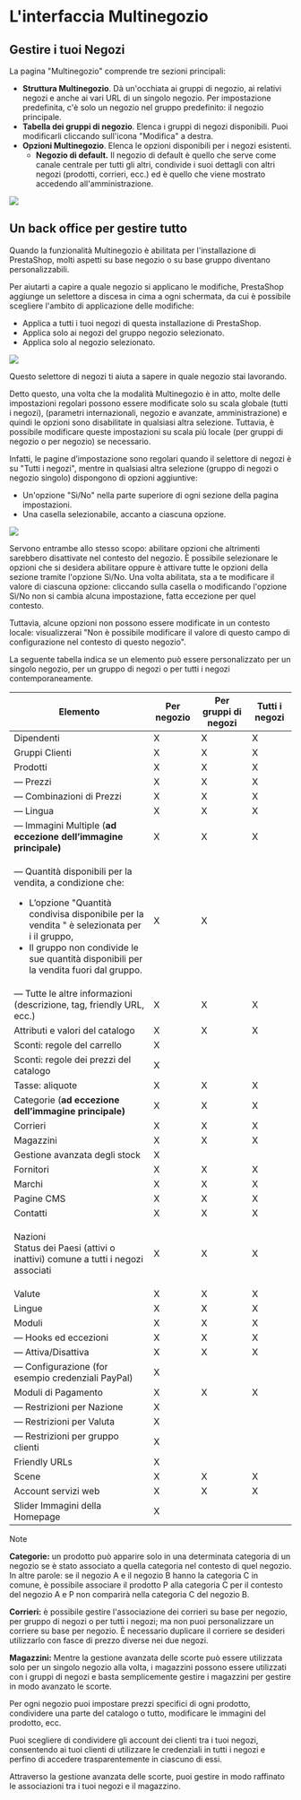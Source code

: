# L'interfaccia Multinegozio

## Gestire i tuoi Negozi <a href="#linterfacciamultinegozio-gestireituoinegozi" id="linterfacciamultinegozio-gestireituoinegozi"></a>

La pagina "Multinegozio" comprende tre sezioni principali:

* **Struttura Multinegozio**. Dà un'occhiata ai gruppi di negozio, ai relativi negozi e anche ai vari URL di un singolo negozio. Per impostazione predefinita, c'è solo un negozio nel gruppo predefinito: il negozio principale.
* **Tabella dei gruppi di negozio**. Elenca i gruppi di negozi disponibili. Puoi modificarli cliccando sull'icona "Modifica" a destra.
* **Opzioni Multinegozio**. Elenca le opzioni disponibili per i negozi esistenti.
  * **Negozio di default.** Il negozio di default è quello che serve come canale centrale per tutti gli altri, condivide i suoi dettagli con altri negozi (prodotti, corrieri, ecc.) ed è quello che viene mostrato accedendo all'amministrazione.

![](../../.gitbook/assets/54267616.png)

## Un back office per gestire tutto <a href="#linterfacciamultinegozio-unbackofficepergestiretutto" id="linterfacciamultinegozio-unbackofficepergestiretutto"></a>

Quando la funzionalità Multinegozio è abilitata per l'installazione di PrestaShop, molti aspetti su base negozio o su base gruppo diventano personalizzabili.

Per aiutarti a capire a quale negozio si applicano le modifiche, PrestaShop aggiunge un selettore a discesa in cima a ogni schermata, da cui è possibile scegliere l'ambito di applicazione delle modifiche:

* Applica a tutti i tuoi negozi di questa installazione di PrestaShop.
* Applica solo ai negozi del gruppo negozio selezionato.
* Applica solo al negozio selezionato.

![](../../.gitbook/assets/54267617.png)

Questo selettore di negozi ti aiuta a sapere in quale negozio stai lavorando.

Detto questo, una volta che la modalità Multinegozio è in atto, molte delle impostazioni regolari possono essere modificate solo su scala globale (tutti i negozi), (parametri internazionali, negozio e avanzate, amministrazione) e quindi le opzioni sono disabilitate in qualsiasi altra selezione. Tuttavia, è possibile modificare queste impostazioni su scala più locale (per gruppi di negozio o per negozio) se necessario.

Infatti, le pagine d’impostazione sono regolari quando il selettore di negozi è su "Tutti i negozi", mentre in qualsiasi altra selezione (gruppo di negozi o negozio singolo) dispongono di opzioni aggiuntive:

* Un'opzione "Sì/No" nella parte superiore di ogni sezione della pagina impostazioni.
* Una casella selezionabile, accanto a ciascuna opzione.

![](../../.gitbook/assets/54267618.png)

Servono entrambe allo stesso scopo: abilitare opzioni che altrimenti sarebbero disattivate nel contesto del negozio. È possibile selezionare le opzioni che si desidera abilitare oppure è attivare tutte le opzioni della sezione tramite l'opzione Sì/No. Una volta abilitata, sta a te modificare il valore di ciascuna opzione: cliccando sulla casella o modificando l'opzione Sì/No non si cambia alcuna impostazione, fatta eccezione per quel contesto.

Tuttavia, alcune opzioni non possono essere modificate in un contesto locale: visualizzerai "Non è possibile modificare il valore di questo campo di configurazione nel contesto di questo negozio".

La seguente tabella indica se un elemento può essere personalizzato per un singolo negozio, per un gruppo di negozi o per tutti i negozi contemporaneamente.

| Elemento                                                                                                                                                                                                                                                                | Per negozio | Per gruppi di negozi | Tutti i negozi |
| ----------------------------------------------------------------------------------------------------------------------------------------------------------------------------------------------------------------------------------------------------------------------- | ----------- | -------------------- | -------------- |
| Dipendenti                                                                                                                                                                                                                                                              | X           | X                    | X              |
| Gruppi Clienti                                                                                                                                                                                                                                                          | X           | X                    | X              |
| Prodotti                                                                                                                                                                                                                                                                | X           | X                    | X              |
| — Prezzi                                                                                                                                                                                                                                                                | X           | X                    | X              |
| — Combinazioni di Prezzi                                                                                                                                                                                                                                                | X           | X                    | X              |
| — Lingua                                                                                                                                                                                                                                                                | X           | X                    | X              |
| — Immagini Multiple (**ad eccezione dell’immagine principale)**                                                                                                                                                                                                         | X           | X                    | X              |
| <p>— Quantità disponibili per la vendita, a condizione che:</p><ul><li>L’opzione "Quantità condivisa disponibile per la vendita " è selezionata per i il gruppo,</li><li>Il gruppo non condivide le sue quantità disponibili per la vendita fuori dal gruppo.</li></ul> | X           | X                    |                |
| — Tutte le altre informazioni (descrizione, tag, friendly URL, ecc.)                                                                                                                                                                                                    | X           | X                    | X              |
| Attributi e valori del catalogo                                                                                                                                                                                                                                         | X           | X                    | X              |
| Sconti: regole del carrello                                                                                                                                                                                                                                             | X           |                      |                |
| Sconti: regole dei prezzi del catalogo                                                                                                                                                                                                                                  | X           |                      |                |
| Tasse: aliquote                                                                                                                                                                                                                                                         | X           | X                    | X              |
| Categorie (**ad eccezione dell’immagine principale)**                                                                                                                                                                                                                   | X           | X                    | X              |
| Corrieri                                                                                                                                                                                                                                                                | X           | X                    | X              |
| Magazzini                                                                                                                                                                                                                                                               | X           | X                    | X              |
| Gestione avanzata degli stock                                                                                                                                                                                                                                           | X           |                      |                |
| Fornitori                                                                                                                                                                                                                                                               | X           | X                    | X              |
| Marchi                                                                                                                                                                                                                                                                  | X           | X                    | X              |
| Pagine CMS                                                                                                                                                                                                                                                              | X           | X                    | X              |
| Contatti                                                                                                                                                                                                                                                                | X           | X                    | X              |
| <p>Nazioni<br>Status dei Paesi (attivi o inattivi) comune a tutti i negozi associati</p>                                                                                                                                                                                | X           | X                    | X              |
| Valute                                                                                                                                                                                                                                                                  | X           | X                    | X              |
| Lingue                                                                                                                                                                                                                                                                  | X           | X                    | X              |
| Moduli                                                                                                                                                                                                                                                                  | X           | X                    | X              |
| — Hooks ed eccezioni                                                                                                                                                                                                                                                    | X           | X                    | X              |
| — Attiva/Disattiva                                                                                                                                                                                                                                                      | X           | X                    | X              |
| — Configurazione (for esempio credenziali PayPal)                                                                                                                                                                                                                       | X           |                      |                |
| Moduli di Pagamento                                                                                                                                                                                                                                                     | X           | X                    | X              |
| — Restrizioni per Nazione                                                                                                                                                                                                                                               | X           |                      |                |
| — Restrizioni per Valuta                                                                                                                                                                                                                                                | X           |                      |                |
| — Restrizioni per gruppo clienti                                                                                                                                                                                                                                        | X           |                      |                |
| Friendly URLs                                                                                                                                                                                                                                                           | X           |                      |                |
| Scene                                                                                                                                                                                                                                                                   | X           | X                    | X              |
| Account servizi web                                                                                                                                                                                                                                                     | X           | X                    | X              |
| Slider Immagini della Homepage                                                                                                                                                                                                                                          | X           |                      |                |

Note

**Categorie:** un prodotto può apparire solo in una determinata categoria di un negozio se è stato associato a quella categoria nel contesto di quel negozio. In altre parole: se il negozio A e il negozio B hanno la categoria C in comune, è possibile associare il prodotto P alla categoria C per il contesto del negozio A e P non comparirà nella categoria C del negozio B.

**Corrieri:** è possibile gestire l'associazione dei corrieri su base per negozio, per gruppo di negozi o per tutti i negozi; ma non puoi personalizzare un corriere su base per negozio. È necessario duplicare il corriere se desideri utilizzarlo con fasce di prezzo diverse nei due negozi.

**Magazzini:** Mentre la gestione avanzata delle scorte può essere utilizzata solo per un singolo negozio alla volta, i magazzini possono essere utilizzati con i gruppi di negozi e basta semplicemente gestire i magazzini per gestire in modo avanzato le scorte.

Per ogni negozio puoi impostare prezzi specifici di ogni prodotto, condividere una parte del catalogo o tutto, modificare le immagini del prodotto, ecc.

Puoi scegliere di condividere gli account dei clienti tra i tuoi negozi, consentendo ai tuoi clienti di utilizzare le credenziali in tutti i negozi e perfino di accedere trasparentemente in ciascuno di essi.

Attraverso la gestione avanzata delle scorte, puoi gestire in modo raffinato le associazioni tra i tuoi negozi e il magazzino.
